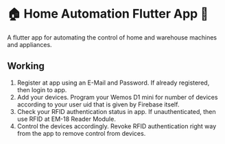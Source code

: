 # :house: Home Automation Flutter App :iphone:
A flutter app for automating the control of home and warehouse machines and appliances. 

## Working
  1. Register at app using an E-Mail and Password. If already registered, then login to app.
  2. Add your devices. Program your Wemos D1 mini for number of devices according to your user uid that is given by Firebase itself.
  3. Check your RFID authentication status in app. If unauthenticated, then use RFID at EM-18 Reader Module.
  4. Control the devices accordingly. Revoke RFID authentication right way from the app to remove control from devices.

